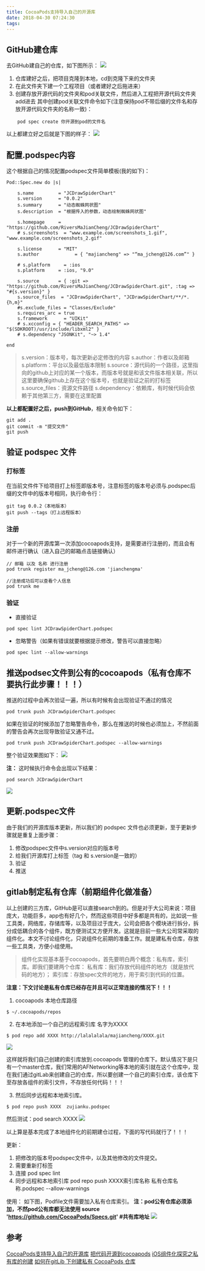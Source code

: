 ```yaml
---
title: CocoaPods支持导入自己的开源库
date: 2018-04-30 07:24:30
tags:
---
```

## GitHub建仓库
去GitHub建自己的仓库，如下图所示：
![](https://ws1.sinaimg.cn/large/006tKfTcly1fquc2hqs1pj31bg0z8wkm.jpg)

1. 仓库建好之后，把项目克隆到本地，cd到克隆下来的文件夹
2. 在此文件夹下建一个工程项目（或者建好之后拖进来）
3. 创建存放开源代码的文件夹和pod关联文件，然后进入工程把开源代码文件夹add进去
其中创建pod关联文件命令如下(注意保持pod不带后缀的文件名和存放开源代码文件夹的名称一致)：
```
    pod spec create 你开源到pod的文件名
```
以上都建立好之后就是下图的样子：
![](https://ws3.sinaimg.cn/large/006tKfTcly1fqucjptpszj30re0midhv.jpg)

## 配置.podspec内容
这个根据自己的情况配置podspec文件简单模板(我的如下)：
```
Pod::Spec.new do |s|

    s.name         = "JCDrawSpiderChart"
    s.version      = "0.0.2"
    s.summary      = "动态蜘蛛网状图"
    s.description  = "根据传入的参数，动态绘制蜘蛛网状图"

    s.homepage     = "https://github.com/RiversMaJianCheng/JCDrawSpiderChart"
    # s.screenshots  = "www.example.com/screenshots_1.gif", "www.example.com/screenshots_2.gif"

    s.license      = "MIT"
    s.author             = { "majiancheng" => "“ma_jcheng@126.com”" }

    # s.platform     = :ios
    s.platform     = :ios, "9.0"

    s.source       = { :git => "https://github.com/RiversMaJianCheng/JCDrawSpiderChart.git", :tag => "#{s.version}" }
    s.source_files  = "JCDrawSpiderChart", "JCDrawSpiderChart/**/*.{h,m}"
    #s.exclude_files = "Classes/Exclude"
    s.requires_arc = true
    s.framework      = "UIKit"
    # s.xcconfig = { "HEADER_SEARCH_PATHS" => "$(SDKROOT)/usr/include/libxml2" }
    # s.dependency "JSONKit", "~> 1.4"

end
```
> s.version：版本号，每次更新必定修改的内容
> s.author：作者以及邮箱
> s.platform：平台以及最低版本限制
> s.source：源代码的一个路径，这里指向的github上对应的某一个版本，而版本号就是和该文件版本相关联，所以这里要确保github上存在这个版本号，也就是验证之前的打标签
> s.source_files：资源文件路径
> s.dependency：依赖库，有时候代码会依赖于其他第三方，需要在这里配置

**以上都配置好之后，push到GitHub**，相关命令如下：
```
git add .
git commit -m "提交文件"
git push
```
## 验证 podspec 文件
### 打标签

在当前文件件下给项目打上标签即版本号，注意标签的版本号必须与.podspec后缀的文件中的版本号相同，执行命令行：
```
git tag 0.0.2（本地版本）
git push --tags（打上远程版本）
```
### 注册
对于一个新的开源库第一次添加cocoapods支持，是需要进行注册的，而且会有邮件进行确认（进入自己的邮箱点击链接确认）
```
// 邮箱 以及 名称 进行注册
pod trunk register ma_jcheng@126.com 'jianchengma'

//注册成功后可以查看个人信息
pod trunk me
```
### 验证
* 直接验证
```
pod spec lint JCDrawSpiderChart.podspec
```
* 忽略警告（如果有错误就要根据提示修改，警告可以直接忽略）
```
pod spec lint --allow-warnings
```
## 推送podsec文件到公有的cocoapods（私有仓库不要执行此步骤！！！）
推送的过程中会再次验证一遍，所以有时候有会出现验证不通过的情况
```
pod trunk push JCDrawSpiderChart.podspec
```
如果在验证的时候添加了忽略警告命令，那么在推送的时候也必须加上，不然前面的警告会再次出现导致验证又通不过。
```
pod trunk push JCDrawSpiderChart.podspec --allow-warnings
```
整个验证效果图如下：
![](https://ws3.sinaimg.cn/large/006tKfTcly1fqudg52p1bj317a0tqn5i.jpg)

**注：**
这时候执行命令会出现以下结果：
```
pod search JCDrawSpiderChart
```
![](https://ws2.sinaimg.cn/large/006tKfTcly1fqudqs8jpmj30vk09640m.jpg)

## 更新.podspec文件
由于我们的开源库版本更新，所以我们的 podspec 文件也必须更新，至于更新步骤就是重复上面步骤：
1. 修改podspec文件中s.version对应的版本号
2. 给我们开源库打上标签（tag 和 s.version是一致的）
3. 验证
4. 推送

## gitlab制定私有仓库（前期组件化做准备）
以上创建的三方库，GitHub是可以直接search到的。但是对于大公司来说：项目庞大，功能巨多，app也有好几个，然而这些项目中好多都是共有的，比如说一些工具类，网络库，存储库等，以及项目过于庞大，公司会把各个模块进行拆分，拆分成低耦合的各个组件，既方便测试又方便开发。这就是目前一些大公司常采取的组件化。本文不讨论组件化，只说组件化前期的准备工作。就是建私有仓库，存放一些工具类，方便小组使用。
> 组件化实现基本基于cocoapods，首先要明白两个概念：私有库，索引库。即我们要建两个仓库：
私有库：我们存放代码组件的地方（就是放代码的地方）；
索引库：存放spec文件的地方，用于索引到代码的位置。

**注意：下文讨论是私有仓库已经存在并且可以正常连接的情况下！！！**

1. cocoapods 本地仓库路径
```
$ ~/.cocoapods/repos
```
2. 在本地添加一个自己的远程索引库 名字为XXXX
```
$ pod repo add XXXX http://lalalalala/majiancheng/XXXX.git
```
![](https://ws2.sinaimg.cn/large/006tNc79ly1fspvor722tj31aq0o8jv0.jpg)

这样就将我们自己创建的索引库放到.cocoapods 管理的仓库下。默认情况下是只有一个master仓库，我们常用的AFNetworking等本地的索引就在这个仓库中，现在我们通过gitLab来创建自己的仓库，所以要创建一个自己的索引仓库，该仓库下至存放各组件的索引文件，不存放任何代码！！！

3. 然后同步远程和本地索引库。
```
$ pod repo push XXXX  zujianku.podspec
```
然后测试：pod search XXXX
![](https://ws2.sinaimg.cn/large/006tNc79ly1fspvquk180j30vo0j8tb7.jpg)

以上算是基本完成了本地组件化的前期建仓过程，下面的写代码就行了！！！

更新：
1. 把修改的版本号podspec文件中，以及其他修改的文件提交。
2. 需要重新打标签
3. 连接 pod spec lint 
4. 同步远程和本地索引库 pod repo push XXXX索引库名称  私有仓库名称.podspec --allow-warnings

使用：
如下图，Podfile文件需要加入私有仓库索引。
**注：pod公有仓库必须添加，不然pod公有库都无法使用 source 'https://github.com/CocoaPods/Specs.git' #共有库地址**
![](https://ws3.sinaimg.cn/large/006tKfTcly1fsqw9cjfzfj31c80mq784.jpg)

## 参考
[CocoaPods支持导入自己的开源库](https://arthurcao.com/2017/04/25/cocoapods-and-podspec/)
[把代码开源到cocoapods](http://www.rockyd.cn/2016/12/25/2016-12-25codeopensource/)
[iOS组件化探究之私有库的创建](http://www.cocoachina.com/ios/20180511/23359.html)
[如何在gitLib 下创建私有 CocoaPods 仓库](https://blog.csdn.net/x32sky/article/details/76152966)
